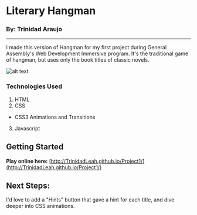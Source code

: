 # Literary Hangman

### By: Trinidad Araujo
---

I made this version of Hangman for my first project during General Assembly's Web Development Immersive program.  It's the traditional game of hangman, but uses only the book titles of classic novels.


![alt text](http://i.imgur.com/nFDOUJJ.png)

### Technologies Used
1. HTML
2. CSS
 + CSS3 Animations and Transitions
3. Javascript

## Getting Started

**Play online here:** [http://TrinidadLeah.github.io/Project1/](http://TrinidadLeah.github.io/Project1/)

## Next Steps:

I'd love to add a "Hints" button that gave a hint for each title, and dive deeper into CSS animations.
